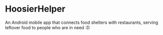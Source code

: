 # HoosierHelper
 An Android mobile app that connects food shelters with restaurants, serving leftover food to people who are in need :D
